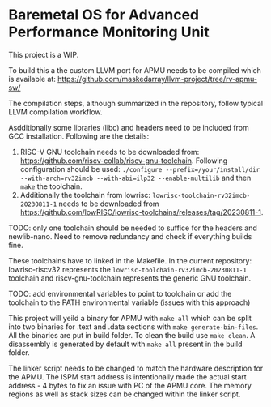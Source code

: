 # Baremetal OS for Advanced Performance Monitoring Unit

This project is a WIP.

To build this a the custom LLVM port for APMU needs to be compiled which is available at: https://github.com/maskedarray/llvm-project/tree/rv-apmu-sw/

The compilation steps, although summarized in the repository, follow typical LLVM compilation workflow.

Asdditionally some libraries (libc) and headers need to be included from GCC installation. Following are the details:
1. RISC-V GNU toolchain needs to be downloaded from: https://github.com/riscv-collab/riscv-gnu-toolchain. Following configuration should be used: `./configure --prefix=/your/install/dir --with-arch=rv32imcb --with-abi=ilp32 --enable-multilib` and then `make` the toolchain.
2. Additionally the toolchain from lowrisc: `lowrisc-toolchain-rv32imcb-20230811-1` needs to be downloaded from https://github.com/lowRISC/lowrisc-toolchains/releases/tag/20230811-1.

TODO: only one toolchain should be needed to suffice for the headers and newlib-nano. Need to remove redundancy and check if everything builds fine.

These toolchains have to linked in the Makefile. In the current repository: lowrisc-riscv32 represents the `lowrisc-toolchain-rv32imcb-20230811-1` toolchain and riscv-gnu-toolchain represents the generic GNU toolchain. 

TODO: add environmental variables to point to toolchain or add the toolchain to the PATH environmental variable (issues with this approach)

This project will yeild a binary for APMU with `make all` which can be split into two binaries for .text and .data sections with `make generate-bin-files`. All the binaries are put in build folder. To clean the build use `make clean`. A disassembly is generated by default with `make all` present in the build folder.

The linker script needs to be changed to match the hardware description for the APMU. The ISPM start address is intentionally made the actual start address - 4 bytes to fix an issue with PC of the APMU core. The memory regions as well as stack sizes can be changed within the linker script.

